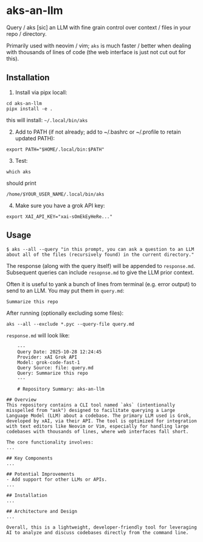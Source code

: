 
# aks-an-llm

Query / aks \[sic\] an LLM with fine grain control over context / files in your repo / directory.

Primarily used with neovim / vim; `aks` is much faster / better when dealing with thousands of lines of code (the web interface is just not cut out for this).

## Installation
1. Install via pipx locall:
```
cd aks-an-llm
pipx install -e .
```
this will install: `~/.local/bin/aks`

2. Add to PATH (if not already; add to ~/.bashrc or ~/.profile to retain updated PATH):
```
export PATH="$HOME/.local/bin:$PATH"
```

3. Test:
```
which aks
```
should print
```
/home/$YOUR_USER_NAME/.local/bin/aks
```

4. Make sure you have a grok API key:
```
export XAI_API_KEY="xai-sOmEkEyHeRe..."
```

## Usage
```
$ aks --all --query "in this prompt, you can ask a question to an LLM about all of the files (recursively found) in the current directory."
```
The response (along with the query itself) will be appended to `response.md`. Subsequent queries can include `resopnse.md` to give the LLM prior context.

Often it is useful to yank a bunch of lines from terminal (e.g. error output) to send to an LLM. You may put them in `query.md`:
```
Summarize this repo
```
After running (optionally excluding some files):
```
aks --all --exclude *.pyc --query-file query.md
```

`response.md` will look like:
```
    ---
    Query Date: 2025-10-28 12:24:45
    Provider: xAI Grok API
    Model: grok-code-fast-1
    Query Source: file: query.md
    Query: Summarize this repo
    ---

    # Repository Summary: aks-an-llm

## Overview
This repository contains a CLI tool named `aks` (intentionally misspelled from "ask") designed to facilitate querying a Large Language Model (LLM) about a codebase. The primary LLM used is Grok, developed by xAI, via their API. The tool is optimized for integration with text editors like Neovim or Vim, especially for handling large codebases with thousands of lines, where web interfaces fall short.

The core functionality involves:
...

## Key Components
...

## Potential Improvements
- Add support for other LLMs or APIs.
...

## Installation
...

## Architecture and Design
...

Overall, this is a lightweight, developer-friendly tool for leveraging AI to analyze and discuss codebases directly from the command line.

```
